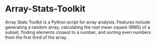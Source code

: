 # Array-Stats-Toolkit
Array Stats Toolkit is a Python script for array analysis. Features include generating a random array, calculating the root mean square (RMS) of a subset, finding elements closest to a number, and sorting even numbers from the first third of the array.
